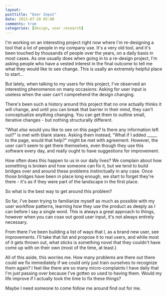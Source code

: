 ```yaml
---
layout: 
posttitle: "User Input"
date: 2013-07-28 05:00
comments: true
categories: [design, user research]
---
```


I'm working on an interesting project right now where I'm re-designing a tool that a lot of people in my company use. It's a very old tool, and it's been touched by thousands of people over the years, on a daily basis in most cases. As one usually does when going in to a re-design project, I'm asking people who have a vested interest in the final outcome to tell me what they would like to see change. This is usally an extremely helpful place to start...

But lately, when talking to my users for this project, I've observed an interesting phenomenon on many occasions: Asking for user input is useless when the user can't comprehend the design changing.

There's been such a history around this project that no one actually thinks it will change, and until you can break that barrier in their mind, they can't conceptualize anything changing. You can get them to outline small, iterative changes - but nothing structurally different.

"What *else* would you like to see on this page? Is there any information left out?" is met with blank stares. Asking them instead, "What if I added _____ to the page, would that help?" might be met with agreement. However, the user can't seem to get there themselves, even though they use this software every day, and really ought to have suggestions for improvement.

How often does this happen to us in our daily lives? We complain about how something is broken and how someone can fix it, but we tend to build bridges over and around these problems instinctually in any case. Once those bridges have been in place long enough, we start to forget they're there - it's as if they were part of the landscape in the first place.

So what is the best way to get around this problem?

So far, I've been trying to familiarize myself as much as possible with my user workflow patterns, learning how they use the product as deeply as I can before I say a single word. This is always a great approach to things, however when you can coax out good user input, it's not always entirely necessary.

From there I've been building a list of ways that I, as a brand new user, see improvements. I'll take that list and propose it to real users, and while most of it gets thrown out, what sticks is something novel that they couldn't have come up with on their own (most of the time, at least.)

All of this aside, this worries me. How many problems are there out there could we fix immediately if we could only just train ourselves to recognize them again? I feel like there are so many micro-complaints I have daily that I'm just passing over because I've gotten so used to having them. Would my life improve if I actually took the time to fix these things?

Maybe I need someone to come follow me around find out for me.